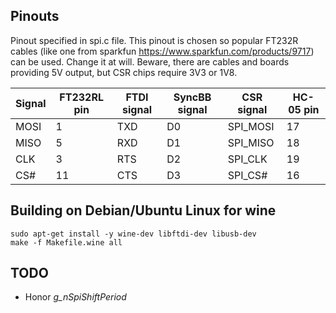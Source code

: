 ## Pinouts

Pinout specified in spi.c file. This pinout is chosen so popular FT232R cables
(like one from sparkfun https://www.sparkfun.com/products/9717) can be used.
Change it at will. Beware, there are cables and boards providing 5V output, but
CSR chips require 3V3 or 1V8.

| Signal | FT232RL pin | FTDI signal | SyncBB signal | CSR signal | HC-05 pin |
| --- | --- | --- | --- | --- | --- |
| MOSI | 1 | TXD | D0 | SPI_MOSI | 17 |
| MISO | 5 | RXD | D1 | SPI_MISO | 18 |
| CLK | 3 | RTS | D2 | SPI_CLK | 19 |
| CS# | 11 | CTS | D3 | SPI_CS# | 16 |

## Building on Debian/Ubuntu Linux for wine

    sudo apt-get install -y wine-dev libftdi-dev libusb-dev
    make -f Makefile.wine all

## TODO

* Honor *g_nSpiShiftPeriod*
